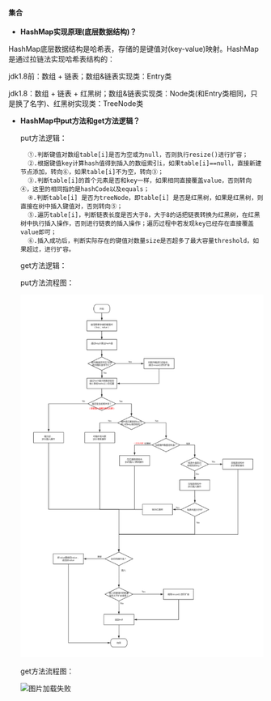 #### 集合

- **HashMap实现原理(底层数据结构)？**

 HashMap底层数据结构是哈希表，存储的是键值对(key-value)映射。HashMap是通过拉链法实现哈希表结构的：
 
 jdk1.8前：数组 + 链表；数组&链表实现类：Entry类
 
 jdk1.8：数组 + 链表 + 红黑树；数组&链表实现类：Node类(和Entry类相同，只是换了名字)、红黑树实现类：TreeNode类
 
- **HashMap中put方法和get方法逻辑？**

	put方法逻辑：
	
		①.判断键值对数组table[i]是否为空或为null，否则执行resize()进行扩容；
		②.根据键值key计算hash值得到插入的数组索引i，如果table[i]==null，直接新建节点添加，转向⑥，如果table[i]不为空，转向③；
		③.判断table[i]的首个元素是否和key一样，如果相同直接覆盖value，否则转向④，这里的相同指的是hashCode以及equals；
		④.判断table[i] 是否为treeNode，即table[i] 是否是红黑树，如果是红黑树，则直接在树中插入键值对，否则转向⑤；
		⑤.遍历table[i]，判断链表长度是否大于8，大于8的话把链表转换为红黑树，在红黑树中执行插入操作，否则进行链表的插入操作；遍历过程中若发现key已经存在直接覆盖value即可；
		⑥.插入成功后，判断实际存在的键值对数量size是否超多了最大容量threshold，如果超过，进行扩容。
	
	get方法逻辑：

	put方法流程图：
	
	![图片加载失败](/Knowledge/其他文件/HashMap_putMethod.jpg)
	
	get方法流程图：
	
	![图片加载失败](/Knowledge/其他文件/HashMap_get.jpg)
	